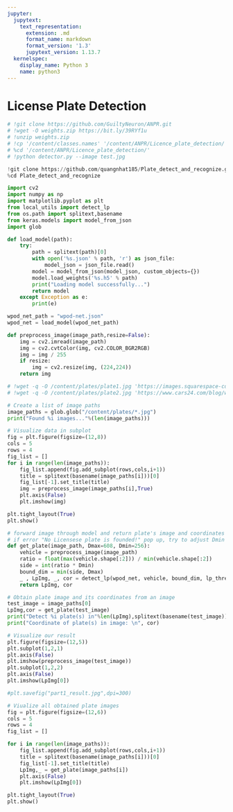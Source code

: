 ```yaml
---
jupyter:
  jupytext:
    text_representation:
      extension: .md
      format_name: markdown
      format_version: '1.3'
      jupytext_version: 1.13.7
  kernelspec:
    display_name: Python 3
    name: python3
---
```


<!-- #region id="cViuxI5-gQgo" -->
# License Plate Detection
<!-- #endregion -->

```python id="XnrZ2mpbxpG4"
# !git clone https://github.com/GuiltyNeuron/ANPR.git
# !wget -O weights.zip https://bit.ly/39RYf1u
# !unzip weights.zip
# !cp '/content/classes.names' '/content/ANPR/Licence_plate_detection/'
# %cd '/content/ANPR/Licence_plate_detection/'
# !python detector.py --image test.jpg
```

```python id="K5jNrjZuz-mD"
!git clone https://github.com/quangnhat185/Plate_detect_and_recognize.git
%cd Plate_detect_and_recognize

import cv2
import numpy as np
import matplotlib.pyplot as plt
from local_utils import detect_lp
from os.path import splitext,basename
from keras.models import model_from_json
import glob

def load_model(path):
    try:
        path = splitext(path)[0]
        with open('%s.json' % path, 'r') as json_file:
            model_json = json_file.read()
        model = model_from_json(model_json, custom_objects={})
        model.load_weights('%s.h5' % path)
        print("Loading model successfully...")
        return model
    except Exception as e:
        print(e)

wpod_net_path = "wpod-net.json"
wpod_net = load_model(wpod_net_path)

def preprocess_image(image_path,resize=False):
    img = cv2.imread(image_path)
    img = cv2.cvtColor(img, cv2.COLOR_BGR2RGB)
    img = img / 255
    if resize:
        img = cv2.resize(img, (224,224))
    return img
```

```python id="y4yQZvIj1CVM"
# !wget -q -O /content/plates/plate1.jpg 'https://images.squarespace-cdn.com/content/v1/5c981f3d0fb4450001fdde5d/1563727260863-E9JQC4UVO8IYCE6P19BO/ke17ZwdGBToddI8pDm48kDHPSfPanjkWqhH6pl6g5ph7gQa3H78H3Y0txjaiv_0fDoOvxcdMmMKkDsyUqMSsMWxHk725yiiHCCLfrh8O1z4YTzHvnKhyp6Da-NYroOW3ZGjoBKy3azqku80C789l0mwONMR1ELp49Lyc52iWr5dNb1QJw9casjKdtTg1_-y4jz4ptJBmI9gQmbjSQnNGng/cars+1.jpg'
# !wget -q -O /content/plates/plate2.jpg 'https://www.cars24.com/blog/wp-content/uploads/2018/12/High-Security-Registration-Plates-Feature-Cars24.com_.png'
```

```python id="j99fzMJd0MAv" colab={"base_uri": "https://localhost:8080/", "height": 191} executionInfo={"status": "ok", "timestamp": 1596550820996, "user_tz": -330, "elapsed": 5897, "user": {"displayName": "Sparsh Agarwal", "photoUrl": "", "userId": "13037694610922482904"}} outputId="7767425f-015f-43a0-8c8d-6bbd12992f1a"
# Create a list of image paths 
image_paths = glob.glob("/content/plates/*.jpg")
print("Found %i images..."%(len(image_paths)))

# Visualize data in subplot 
fig = plt.figure(figsize=(12,8))
cols = 5
rows = 4
fig_list = []
for i in range(len(image_paths)):
    fig_list.append(fig.add_subplot(rows,cols,i+1))
    title = splitext(basename(image_paths[i]))[0]
    fig_list[-1].set_title(title)
    img = preprocess_image(image_paths[i],True)
    plt.axis(False)
    plt.imshow(img)

plt.tight_layout(True)
plt.show()
```

```python id="SEd06yRh0Npc" colab={"base_uri": "https://localhost:8080/", "height": 291} executionInfo={"status": "ok", "timestamp": 1596550868236, "user_tz": -330, "elapsed": 4181, "user": {"displayName": "Sparsh Agarwal", "photoUrl": "", "userId": "13037694610922482904"}} outputId="5f58f645-f364-4249-a7d4-0e051a6253ab"
# forward image through model and return plate's image and coordinates
# if error "No Licensese plate is founded!" pop up, try to adjust Dmin
def get_plate(image_path, Dmax=608, Dmin=256):
    vehicle = preprocess_image(image_path)
    ratio = float(max(vehicle.shape[:2])) / min(vehicle.shape[:2])
    side = int(ratio * Dmin)
    bound_dim = min(side, Dmax)
    _ , LpImg, _, cor = detect_lp(wpod_net, vehicle, bound_dim, lp_threshold=0.5)
    return LpImg, cor

# Obtain plate image and its coordinates from an image
test_image = image_paths[0]
LpImg,cor = get_plate(test_image)
print("Detect %i plate(s) in"%len(LpImg),splitext(basename(test_image))[0])
print("Coordinate of plate(s) in image: \n", cor)

# Visualize our result
plt.figure(figsize=(12,5))
plt.subplot(1,2,1)
plt.axis(False)
plt.imshow(preprocess_image(test_image))
plt.subplot(1,2,2)
plt.axis(False)
plt.imshow(LpImg[0])

#plt.savefig("part1_result.jpg",dpi=300)
```

```python id="zsJTq37L0UFk" colab={"base_uri": "https://localhost:8080/", "height": 138} executionInfo={"status": "ok", "timestamp": 1596550897173, "user_tz": -330, "elapsed": 5100, "user": {"displayName": "Sparsh Agarwal", "photoUrl": "", "userId": "13037694610922482904"}} outputId="61ab2f68-2045-4647-d9ee-df864569cbb1"
# Viualize all obtained plate images 
fig = plt.figure(figsize=(12,6))
cols = 5
rows = 4
fig_list = []

for i in range(len(image_paths)):
    fig_list.append(fig.add_subplot(rows,cols,i+1))
    title = splitext(basename(image_paths[i]))[0]
    fig_list[-1].set_title(title)
    LpImg,_ = get_plate(image_paths[i])
    plt.axis(False)
    plt.imshow(LpImg[0])

plt.tight_layout(True)
plt.show()
```
